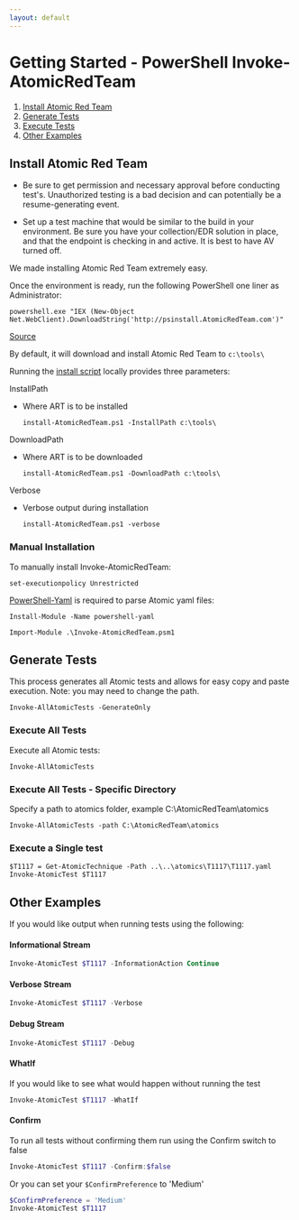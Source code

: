 ```yaml
---
layout: default
---
```


# Getting Started - PowerShell Invoke-AtomicRedTeam

1. [Install Atomic Red Team](#install-atomic-red-team)
2. [Generate Tests](#generate-tests)
3. [Execute Tests](#execute-tests)
4. [Other Examples](#Other-Examples)   

## Install Atomic Red Team

* Be sure to get permission and necessary approval before conducting test's. Unauthorized testing is a bad decision
and can potentially be a resume-generating event.

* Set up a test machine that would be similar to the build in your environment. Be sure you have your collection/EDR
solution in place, and that the endpoint is checking in and active. It is best to have AV turned off.

We made installing Atomic Red Team extremely easy.

Once the environment is ready, run the following PowerShell one liner as Administrator:

`powershell.exe "IEX (New-Object Net.WebClient).DownloadString('http://psinstall.AtomicRedTeam.com')"`

[Source](https://raw.githubusercontent.com/redcanaryco/atomic-red-team/master/execution-frameworks/Invoke-AtomicRedTeam/install-AtomicRedTeam.ps1)

By default, it will download and install Atomic Red Team to `c:\tools\`

Running the [install script](https://raw.githubusercontent.com/redcanaryco/atomic-red-team/master/execution-frameworks/Invoke-AtomicRedTeam/install-AtomicRedTeam.ps1) locally provides three parameters:

InstallPath
- Where ART is to be installed

    `install-AtomicRedTeam.ps1 -InstallPath c:\tools\`

DownloadPath
- Where ART is to be downloaded

    `install-AtomicRedTeam.ps1 -DownloadPath c:\tools\`

Verbose
- Verbose output during installation

    `install-AtomicRedTeam.ps1 -verbose`

### Manual Installation

To manually install Invoke-AtomicRedTeam:

`set-executionpolicy Unrestricted`

[PowerShell-Yaml](https://github.com/cloudbase/powershell-yaml) is required to parse Atomic yaml files:

`Install-Module -Name powershell-yaml`

`Import-Module .\Invoke-AtomicRedTeam.psm1`

## Generate Tests

This process generates all Atomic tests and allows for easy copy and paste execution.
Note: you may need to change the path.

    Invoke-AllAtomicTests -GenerateOnly

### Execute All Tests

Execute all Atomic tests:

    Invoke-AllAtomicTests

### Execute All Tests - Specific Directory

Specify a path to atomics folder, example C:\AtomicRedTeam\atomics

    Invoke-AllAtomicTests -path C:\AtomicRedTeam\atomics

### Execute a Single test

    $T1117 = Get-AtomicTechnique -Path ..\..\atomics\T1117\T1117.yaml
    Invoke-AtomicTest $T1117

## Other Examples

If you would like output when running tests using the following:

#### Informational Stream

```powershell
Invoke-AtomicTest $T1117 -InformationAction Continue
```

#### Verbose Stream

```powershell
Invoke-AtomicTest $T1117 -Verbose
```

#### Debug Stream

```powershell
Invoke-AtomicTest $T1117 -Debug
```

#### WhatIf

If you would like to see what would happen without running the test

```powershell
Invoke-AtomicTest $T1117 -WhatIf
```

#### Confirm

To run all tests without confirming them run using the Confirm switch to false

```powershell
Invoke-AtomicTest $T1117 -Confirm:$false
```

Or you can set your `$ConfirmPreference` to 'Medium'

```powershell
$ConfirmPreference = 'Medium'
Invoke-AtomicTest $T1117
```

